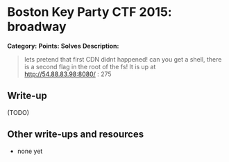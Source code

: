 # Boston Key Party CTF 2015: broadway

**Category:** 
**Points:** 
**Solves** 
**Description:**

> lets pretend that first CDN didnt happened! can you get a shell, there is a second flag in the root of the fs! It is up at http://54.88.83.98:8080/ : 275

## Write-up

(TODO)

## Other write-ups and resources

* none yet